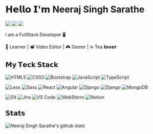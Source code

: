 # 𝗛𝗲𝗹𝗹𝗼 𝗜'𝗺 Neeraj  Singh Sarathe

[![](https://img.shields.io/badge/-@neerajsinghsarathe-%23181717?style=flat-square&logo=github)](https://github.com/neerajsinghsarathe)
[![](https://img.shields.io/badge/-@neerusarathe-%231DA1F2?style=flat-square&logo=twitter&logoColor=ffffff)](https://twitter.com/neerusarathe)
[![](https://img.shields.io/badge/-@neerssarathe-1877F2?style=flat-square&logo=facebook&logoColor=white)](https://www.facebook.com/neerssarathe)

I am a FullStack Developer 🖥️

📖 Learner | 📽️ Video Editor | 🎮 Gamer | ☕ Tea 𝗹𝗼𝘃𝗲𝗿 


## 𝗠𝘆 𝗧𝗲𝗰𝗸 𝗦𝘁𝗮𝗰𝗸

![HTML5](https://img.shields.io/badge/-HTML5-%23E44D27?style=flat-square&logo=html5&logoColor=ffffff)
![CSS3](https://img.shields.io/badge/-CSS3-%231572B6?style=flat-square&logo=css3)
![Bootstrap](https://img.shields.io/badge/-Bootstrap-%23ffffff?style=flat-square&logo=bootstrap)
![JavaScript](https://img.shields.io/badge/-JavaScript-%23F7DF1C?style=flat-square&logo=javascript&logoColor=000000&labelColor=%23F7DF1C&color=%23FFCE5A)
![TypeScript](https://img.shields.io/badge/-TypeScript-007ACC?style=flat-square&logo=typescript&logoColor=white)

![Less](https://img.shields.io/badge/-Less-%231d365d?style=flat-square&logo=less&logoColor=ffffff)
![Sass](https://img.shields.io/badge/-Sass-%23CC6699?style=flat-square&logo=sass&logoColor=ffffff)
![React](https://img.shields.io/badge/-React-%23282C34?style=flat-square&logo=react)
![Angular](https://img.shields.io/badge/-Angular-%23EC4A3F?style=flat-square&logo=angular)
![Django](https://img.shields.io/badge/-Django-181d27?style=flat-square&logo=django)
![Django](https://img.shields.io/badge/-MySql-e0e0e0?style=flat-square&logo=mysql)
![MongoDB](https://img.shields.io/badge/-MongoDB-187f58?style=flat-square&logo=mongodb&logoColor=white)

![Git](https://img.shields.io/badge/-Git-%23F05032?style=flat-square&logo=git&logoColor=%23ffffff)
![Jira](https://img.shields.io/badge/Jira-0052CC?style=flat-square&logo=Jira&logoColor=white)
![VS Code](https://img.shields.io/badge/-VSCode-%23007ACC?style=flat-square&logo=visual-studio-code)
![WebStorm](https://img.shields.io/badge/webstorm-F0F0F0?style=flat-square&logo=webstorm&logoColor=black)
![Notion](https://img.shields.io/badge/Notion-000000?style=flat-square&logo=notion&logoColor=white)
## 𝗦𝘁𝗮𝘁𝘀

![Neeraj Singh Sarathe's github stats](https://github-readme-stats.vercel.app/api?username=neerajsinghsarathe&show_icons=true&theme=dracula)
